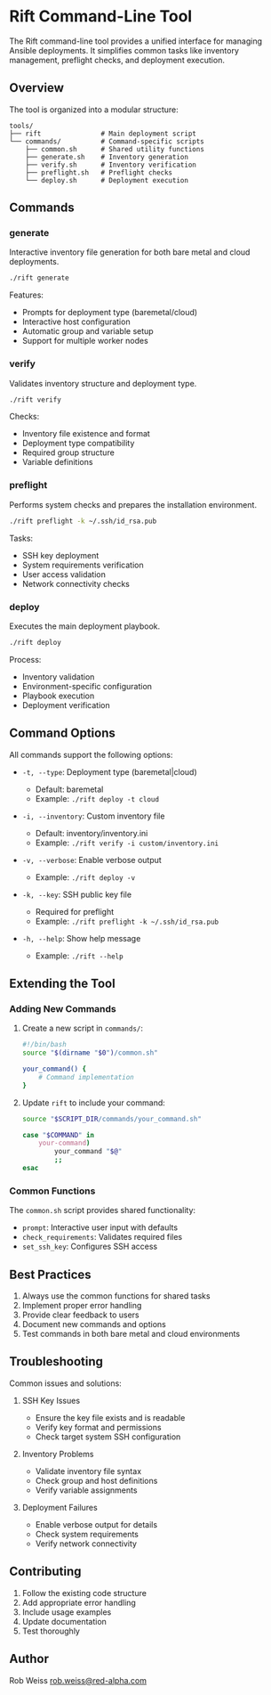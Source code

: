 # Rift Command-Line Tool

The Rift command-line tool provides a unified interface for managing Ansible deployments. It simplifies common tasks like inventory management, preflight checks, and deployment execution.

## Overview

The tool is organized into a modular structure:
```
tools/
├── rift               # Main deployment script
└── commands/          # Command-specific scripts
    ├── common.sh      # Shared utility functions
    ├── generate.sh    # Inventory generation
    ├── verify.sh      # Inventory verification
    ├── preflight.sh   # Preflight checks
    └── deploy.sh      # Deployment execution
```

## Commands

### generate
Interactive inventory file generation for both bare metal and cloud deployments.

```bash
./rift generate
```

Features:
- Prompts for deployment type (baremetal/cloud)
- Interactive host configuration
- Automatic group and variable setup
- Support for multiple worker nodes

### verify
Validates inventory structure and deployment type.

```bash
./rift verify
```

Checks:
- Inventory file existence and format
- Deployment type compatibility
- Required group structure
- Variable definitions

### preflight
Performs system checks and prepares the installation environment.

```bash
./rift preflight -k ~/.ssh/id_rsa.pub
```

Tasks:
- SSH key deployment
- System requirements verification
- User access validation
- Network connectivity checks

### deploy
Executes the main deployment playbook.

```bash
./rift deploy
```

Process:
- Inventory validation
- Environment-specific configuration
- Playbook execution
- Deployment verification

## Command Options

All commands support the following options:

- `-t, --type`: Deployment type (baremetal|cloud)
  - Default: baremetal
  - Example: `./rift deploy -t cloud`

- `-i, --inventory`: Custom inventory file
  - Default: inventory/inventory.ini
  - Example: `./rift verify -i custom/inventory.ini`

- `-v, --verbose`: Enable verbose output
  - Example: `./rift deploy -v`

- `-k, --key`: SSH public key file
  - Required for preflight
  - Example: `./rift preflight -k ~/.ssh/id_rsa.pub`

- `-h, --help`: Show help message
  - Example: `./rift --help`

## Extending the Tool

### Adding New Commands

1. Create a new script in `commands/`:
   ```bash
   #!/bin/bash
   source "$(dirname "$0")/common.sh"
   
   your_command() {
       # Command implementation
   }
   ```

2. Update `rift` to include your command:
   ```bash
   source "$SCRIPT_DIR/commands/your_command.sh"
   
   case "$COMMAND" in
       your-command)
           your_command "$@"
           ;;
   esac
   ```

### Common Functions

The `common.sh` script provides shared functionality:

- `prompt`: Interactive user input with defaults
- `check_requirements`: Validates required files
- `set_ssh_key`: Configures SSH access

## Best Practices

1. Always use the common functions for shared tasks
2. Implement proper error handling
3. Provide clear feedback to users
4. Document new commands and options
5. Test commands in both bare metal and cloud environments

## Troubleshooting

Common issues and solutions:

1. SSH Key Issues
   - Ensure the key file exists and is readable
   - Verify key format and permissions
   - Check target system SSH configuration

2. Inventory Problems
   - Validate inventory file syntax
   - Check group and host definitions
   - Verify variable assignments

3. Deployment Failures
   - Enable verbose output for details
   - Check system requirements
   - Verify network connectivity

## Contributing

1. Follow the existing code structure
2. Add appropriate error handling
3. Include usage examples
4. Update documentation
5. Test thoroughly

## Author

Rob Weiss <rob.weiss@red-alpha.com> 